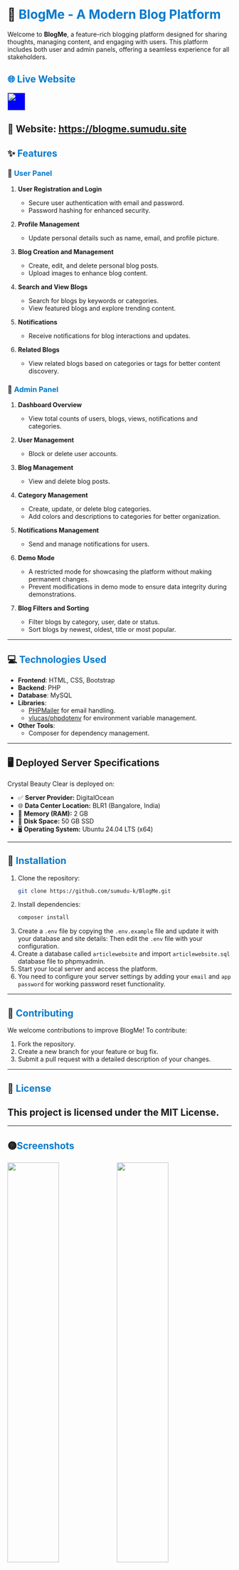 # 📝 <span style="color: #007ACC; font-weight: bold;">BlogMe - A Modern Blog Platform</span>

Welcome to **BlogMe**, a feature-rich blogging platform designed for sharing thoughts, managing content, and engaging with users. This platform includes both user and admin panels, offering a seamless experience for all stakeholders.

## <span style="color: #007ACC; font-weight: bold;">🌐 Live Website</span>
<a href="https://blogme.sumudu.site">
  <img src="https://img.shields.io/badge/Visit-Live%20Website-%23ee0000?style=for-the-badge&logo=globe&logoColor=white" style="height:40px; background-color:blue;" />
</a>
</br>

## 🔗 Website: https://blogme.sumudu.site

## ✨ <span style="color: #007ACC; font-weight: bold;">Features</span>

### 👤 <span style="color: #007ACC; font-weight: bold;">User Panel</span>

1. **User Registration and Login**

   - Secure user authentication with email and password.
   - Password hashing for enhanced security.

2. **Profile Management**

   - Update personal details such as name, email, and profile picture.

3. **Blog Creation and Management**

   - Create, edit, and delete personal blog posts.
   - Upload images to enhance blog content.

4. **Search and View Blogs**

   - Search for blogs by keywords or categories.
   - View featured blogs and explore trending content.

5. **Notifications**

   - Receive notifications for blog interactions and updates.

6. **Related Blogs**
   - View related blogs based on categories or tags for better content discovery.

### 🔧 <span style="color: #007ACC; font-weight: bold;">Admin Panel</span>

1. **Dashboard Overview**

   - View total counts of users, blogs, views, notifications and categories.

2. **User Management**

   - Block or delete user accounts.

3. **Blog Management**

   - View and delete blog posts.

4. **Category Management**

   - Create, update, or delete blog categories.
   - Add colors and descriptions to categories for better organization.

5. **Notifications Management**

   - Send and manage notifications for users.

6. **Demo Mode**

   - A restricted mode for showcasing the platform without making permanent changes.
   - Prevent modifications in demo mode to ensure data integrity during demonstrations.

7. **Blog Filters and Sorting**
   - Filter blogs by category, user, date or status.
   - Sort blogs by newest, oldest, title or most popular.

---

## 💻 <span style="color: #007ACC; font-weight: bold;">Technologies Used</span>

- **Frontend**: HTML, CSS, Bootstrap
- **Backend**: PHP
- **Database**: MySQL
- **Libraries**:
  - [PHPMailer](https://github.com/PHPMailer/PHPMailer) for email handling.
  - [vlucas/phpdotenv](https://github.com/vlucas/phpdotenv) for environment variable management.
- **Other Tools**:
  - Composer for dependency management.

---

## 🖥️ Deployed Server Specifications

Crystal Beauty Clear is deployed on:

- ✅ **Server Provider:** DigitalOcean
- 🌐 **Data Center Location:** BLR1 (Bangalore, India)
- 🧠 **Memory (RAM):** 2 GB
- 💾 **Disk Space:** 50 GB SSD
- 🖥️ **Operating System:** Ubuntu 24.04 LTS (x64)

---

## 🚀 <span style="color: #007ACC; font-weight: bold;">Installation</span>

1. Clone the repository:
   ```bash
   git clone https://github.com/sumudu-k/BlogMe.git
   ```
2. Install dependencies:
   ```bash
   composer install
   ```
3. Create a `.env` file by copying the `.env.example` file and update it with your database and site details:
   Then edit the `.env` file with your configuration.
4. Create a database called `articlewebsite` and import `articlewebsite.sql` database file to phpmyadmin.
5. Start your local server and access the platform.
6. You need to configure your server settings by adding your `email` and `app password` for working password reset functionality.

---

## 🤝 <span style="color: #007ACC; font-weight: bold;">Contributing</span>

We welcome contributions to improve BlogMe! To contribute:

1. Fork the repository.
2. Create a new branch for your feature or bug fix.
3. Submit a pull request with a detailed description of your changes.

---

## 📄 <span style="color: #007ACC; font-weight: bold;">License</span>

## This project is licensed under the MIT License.

---

## 🟡<span style="color: #007ACC; font-weight: bold;">Screenshots</span>

<p float="left">
  <img src="https://raw.githubusercontent.com/sumudu-k/BlogMe/refs/heads/development/SCREENSHOTS/cover1.png" width="48%" />
  <img src="https://raw.githubusercontent.com/sumudu-k/BlogMe/refs/heads/development/SCREENSHOTS/cover2.png" width="48%" />
</p>
<p float="left">
  <img src="https://raw.githubusercontent.com/sumudu-k/BlogMe/refs/heads/development/SCREENSHOTS/cover3.png" width="48%" />
  <img src="https://raw.githubusercontent.com/sumudu-k/BlogMe/refs/heads/development/SCREENSHOTS/cover4.png" width="48%" />

</p>
<p float="left">
  <img src="https://raw.githubusercontent.com/sumudu-k/BlogMe/refs/heads/development/SCREENSHOTS/cover5.png" width="48%" />
</p>
Thank you for using BlogMe! If you have any questions or feedback, feel free to contact me.
